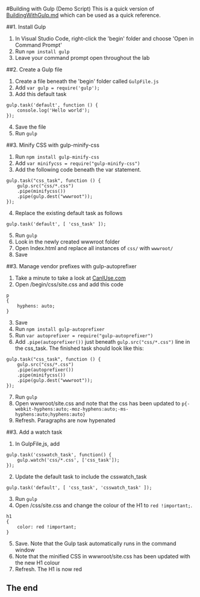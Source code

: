 #Building with Gulp (Demo Script)
This is a quick version of [BuildingWithGulp.md](BuildingWithGulp.md) which can be used as a quick reference.

##1. Install Gulp
1. In Visual Studio Code, right-click the 'begin' folder and choose 'Open in Command Prompt'
1. Run `npm install gulp`
1. Leave your command prompt open throughout the lab

##2. Create a Gulp file
1. Create a file beneath the 'begin' folder called `GulpFile.js`
2. Add `var gulp = require('gulp');`
3. Add this default task
```
gulp.task('default', function () {
	console.log('Hello world');
});
```
4. Save the file
5. Run `gulp`

##3. Minify CSS with gulp-minify-css
1. Run `npm install gulp-minify-css`
2. Add `var minifycss = require("gulp-minify-css")`
3. Add the following code beneath the var statement.
```
gulp.task("css_task", function () {
	gulp.src("css/*.css")
	.pipe(minifycss())
	.pipe(gulp.dest("wwwroot"));
});
```
4. Replace the existing default task as follows
```
gulp.task('default', [ 'css_task' ]);
```
5. Run `gulp`
6. Look in the newly created wwwroot folder
7. Open Index.html and replace all instances of `css/` with `wwwroot/`
8. Save

##3. Manage vendor prefixes with gulp-autoprefixer
1. Take a minute to take a look at [CanIUse.com](http://caniuse.com/#search=hyphens)
2. Open /begin/css/site.css and add this code
```
p
{
	hyphens: auto;
}
```
3. Save
4. Run `npm install gulp-autoprefixer`
5. Run `var autoprefixer = require("gulp-autoprefixer")`
6. Add `.pipe(autoprefixer())` just beneath `gulp.src("css/*.css")` line in the css_task. The finished task should look like this:
```
gulp.task("css_task", function () {
	gulp.src("css/*.css")
	.pipe(autoprefixer())
	.pipe(minifycss())
	.pipe(gulp.dest("wwwroot"));
});
```
7. Run `gulp`
8. Open wwwroot/site.css and note that the css has been updated to `p{-webkit-hyphens:auto;-moz-hyphens:auto;-ms-hyphens:auto;hyphens:auto}`
9. Refresh. Paragraphs are now hypenated

##3. Add a watch task
1. In GulpFile,js, add
```
gulp.task('csswatch_task', function() {
	gulp.watch('css/*.css', ['css_task']);
});
```
2. Update the default task to include the csswatch_task
```
gulp.task('default', [ 'css_task', 'csswatch_task' ]);
```
3. Run `gulp`
4. Open /css/site.css and change the colour of the H1 to `red !important;`.
```
h1
{
    color: red !important;
}
```
5. Save. Note that the Gulp task automatically runs in the command window
6. Note that the minified CSS in wwwroot/site.css has been updated with the new H1 colour
7. Refresh. The H1 is now red

## The end